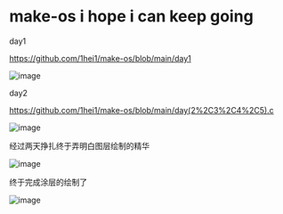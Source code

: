 # make-os  i hope i can keep going

day1

https://github.com/1hei1/make-os/blob/main/day1

![image](https://user-images.githubusercontent.com/109926235/198869535-ba436c77-c41c-461c-8e78-da36a1d433d6.png)

day2

https://github.com/1hei1/make-os/blob/main/day(2%2C3%2C4%2C5).c

![image](https://user-images.githubusercontent.com/109926235/200341989-d30e55be-14c0-479c-ad8e-d4236dc0e1b7.png)


经过两天挣扎终于弄明白图层绘制的精华

![image](https://user-images.githubusercontent.com/109926235/204138756-258b0e5d-8b35-4c2b-8257-09d742b73a63.png)

终于完成涂层的绘制了

![image](https://user-images.githubusercontent.com/109926235/204267344-59d2835e-8230-407a-8fe7-57bd1c79d83d.png)

